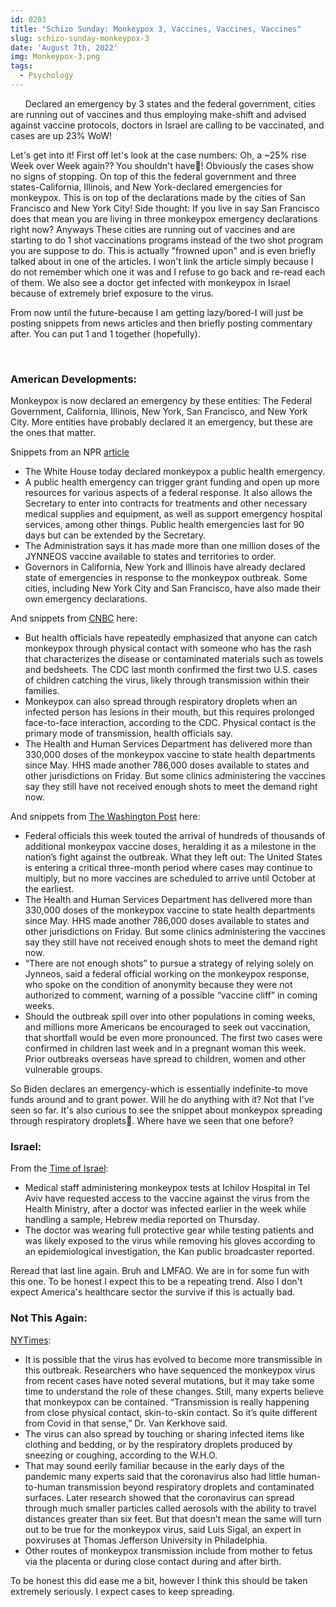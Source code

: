 ```yaml
---
id: 0203
title: "Schizo Sunday: Monkeypox 3, Vaccines, Vaccines, Vaccines"
slug: schizo-sunday-monkeypox-3
date: 'August 7th, 2022'
img: Monkeypox-3.png
tags:
  - Psychology
---
```

<!-- cases: https://ourworldindata.org/monkeypox Cases up 23% week over week: 28,735/23,256-->

<p>&nbsp;&nbsp;&nbsp;&nbsp;&nbsp;&nbsp;Declared an emergency by 3 states and the federal government, cities are running out of vaccines and thus employing make-shift and advised against vaccine protocols, doctors in Israel are calling to be vaccinated, and cases are up 23% WoW!</p>

<!--more-->

Let's get into it! First off let's look at the case numbers: Oh, a ~25% rise Week over Week again?? You shouldn't have🥰! Obviously the cases show no signs of stopping. On top of this the federal government and three states-California, Illinois, and New York-declared emergencies for monkeypox. This is on top of the declarations made by the cities of San Francisco and New York City! Side thought: If you live in say San Francisco does that mean you are living in three monkeypox emergency declarations right now? Anyways These cities are running out of vaccines and are starting to do 1 shot vaccinations programs instead of the two shot program you are suppose to do. This is actually "frowned upon" and is even briefly talked about in one of the articles. I won't link the article simply because I do not remember which one it was and I refuse to go back and re-read each of them. We also see a doctor get infected with monkeypox in Israel because of extremely brief exposure to the virus. 

From now until the future-because I am getting lazy/bored-I will just be posting snippets from news articles and then briefly posting commentary after. You can put 1 and 1 together (hopefully).

<br>

### American Developments:

Monkeypox is now declared an emergency by these entities: The Federal Government, California, Illinois, New York, San Francisco, and New York City. More entities have probably declared it an emergency, but these are the ones that matter. 

Snippets from an NPR [article](https://www.npr.org/sections/health-shots/2022/08/04/1115676160/white-house-declares-monkeypox-a-public-health-emergency)

- The White House today declared monkeypox a public health emergency.
- A public health emergency can trigger grant funding and open up more resources for various aspects of a federal response. It also allows the Secretary to enter into contracts for treatments and other necessary medical supplies and equipment, as well as support emergency hospital services, among other things. Public health emergencies last for 90 days but can be extended by the Secretary.
- The Administration says it has made more than one million doses of the JYNNEOS vaccine available to states and territories to order.
- Governors in California, New York and Illinois have already declared state of emergencies in response to the monkeypox outbreak. Some cities, including New York City and San Francisco, have also made their own emergency declarations.

And snippets from [CNBC](https://www.cnbc.com/2022/08/01/california-declares-a-state-of-emergency-over-monkeypox-outbreak.html) here: 

- But health officials have repeatedly emphasized that anyone can catch monkeypox through physical contact with someone who has the rash that characterizes the disease or contaminated materials such as towels and bedsheets. The CDC last month confirmed the first two U.S. cases of children catching the virus, likely through transmission within their families.
- Monkeypox can also spread through respiratory droplets when an infected person has lesions in their mouth, but this requires prolonged face-to-face interaction, according to the CDC. Physical contact is the primary mode of transmission, health officials say.
- The Health and Human Services Department has delivered more than 330,000 doses of the monkeypox vaccine to state health departments since May. HHS made another 786,000 doses available to states and other jurisdictions on Friday. But some clinics administering the vaccines say they still have not received enough shots to meet the demand right now.

And snippets from [The Washington Post](https://www.washingtonpost.com/health/2022/07/30/monkeypox-jynneos-vaccine-supply-united-states/) here:

- Federal officials this week touted the arrival of hundreds of thousands of additional monkeypox vaccine doses, heralding it as a milestone in the nation’s fight against the outbreak. What they left out: The United States is entering a critical three-month period where cases may continue to multiply, but no more vaccines are scheduled to arrive until October at the earliest.
- The Health and Human Services Department has delivered more than 330,000 doses of the monkeypox vaccine to state health departments since May. HHS made another 786,000 doses available to states and other jurisdictions on Friday. But some clinics administering the vaccines say they still have not received enough shots to meet the demand right now.
- “There are not enough shots” to pursue a strategy of relying solely on Jynneos, said a federal official working on the monkeypox response, who spoke on the condition of anonymity because they were not authorized to comment, warning of a possible “vaccine cliff” in coming weeks.
- Should the outbreak spill over into other populations in coming weeks, and millions more Americans be encouraged to seek out vaccination, that shortfall would be even more pronounced. The first two cases were confirmed in children last week and in a pregnant woman this week. Prior outbreaks overseas have spread to children, women and other vulnerable groups.

So Biden declares an emergency-which is essentially indefinite-to move funds around and to grant power. Will he do anything with it? Not that I've seen so far. It's also curious to see the snippet about monkeypox spreading through respiratory droplets👀. Where have we seen that one before? 

### Israel:

From the [Time of Israel](https://www.timesofisrael.com/medical-staff-call-to-be-vaccinated-against-monkeypox-after-doctor-infected/):

- Medical staff administering monkeypox tests at Ichilov Hospital in Tel Aviv have requested access to the vaccine against the virus from the Health Ministry, after a doctor was infected earlier in the week while handling a sample, Hebrew media reported on Thursday.
- The doctor was wearing full protective gear while testing patients and was likely exposed to the virus while removing his gloves according to an epidemiological investigation, the Kan public broadcaster reported.

Reread that last line again. Bruh and LMFAO. We are in for some fun with this one. To be honest I expect this to be a repeating trend. Also I don't expect America's healthcare sector the survive if this is actually bad.


### Not This Again:

[NYTimes](https://www.nytimes.com/article/monkeypox-virus-covid.html?name=styln-monkeypox&region=TOP_BANNER&block=storyline_menu_recirc&action=click&pgtype=Article&variant=show&is_new=false):

- It is possible that the virus has evolved to become more transmissible in this outbreak. Researchers who have sequenced the monkeypox virus from recent cases have noted several mutations, but it may take some time to understand the role of these changes. Still, many experts believe that monkeypox can be contained. “Transmission is really happening from close physical contact, skin-to-skin contact. So it’s quite different from Covid in that sense,” Dr. Van Kerkhove said.
- The virus can also spread by touching or sharing infected items like clothing and bedding, or by the respiratory droplets produced by sneezing or coughing, according to the W.H.O.
- That may sound eerily familiar because in the early days of the pandemic many experts said that the coronavirus also had little human-to-human transmission beyond respiratory droplets and contaminated surfaces. Later research showed that the coronavirus can spread through much smaller particles called aerosols with the ability to travel distances greater than six feet. But that doesn’t mean the same will turn out to be true for the monkeypox virus, said Luis Sigal, an expert in poxviruses at Thomas Jefferson University in Philadelphia.
- Other routes of monkeypox transmission include from mother to fetus via the placenta or during close contact during and after birth.

To be honest this did ease me a bit, however I think this should be taken extremely seriously. I expect cases to keep spreading.